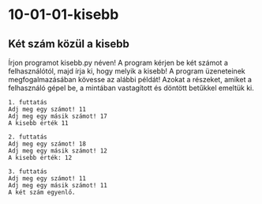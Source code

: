 # 10-01-01-kisebb
## Két szám közül a kisebb

Írjon programot kisebb.py néven! A program kérjen be két számot a felhasználótól, majd írja ki,
hogy melyik a kisebb! A program üzeneteinek megfogalmazásában kövesse az alábbi példát!
Azokat a részeket, amiket a felhasználó gépel be, a mintában vastagított és döntött betűkkel
emeltük ki.

```
1. futtatás
Adj meg egy számot! 11    
Adj meg egy másik számot! 17    
A kisebb érték 11  

2. futtatás    
Adj meg egy számot! 18    
Adj meg egy másik számot! 12    
A kisebb érték: 12    

3. futtatás    
Adj meg egy számot! 11    
Adj meg egy másik számot! 11    
A két szám egyenlő.    
```
